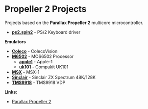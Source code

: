 # Propeller 2 Projects

Projects based on the **Parallax Propeller 2** multicore microcontroller.

 * **[ps2.spin2](ps2.spin2)** - PS/2 Keyboard driver

**Emulators**

 * **[Coleco](Coleco)** - ColecoVision
 * **[M6502](M6502)** - MOS6502 Processor
   * **[apple1](M6502/apple1)** - Apple-1
   * **[uk101](M6502/uk101)** - Compukit UK101
 * **[MSX](MSX)** - MSX-1
 * **[Sinclair](Sinclair)** - Sinclair ZX Spectrum 48K/128K
 * **[TMS9918](TMS9918)** - TMS9918 VDP

**Links:**

 * [Parallax Propeller 2](https://www.parallax.com/propeller-2)


